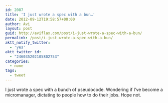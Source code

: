 ```yaml
---
id: 2087
title: 'I just wrote a spec with a bun…'
date: 2012-09-12T19:58:57+00:00
author: Avi
layout: post
guid: http://aviflax.com/post/i-just-wrote-a-spec-with-a-bun/
permalink: /post/i-just-wrote-a-spec-with-a-bun/
aktt_notify_twitter:
  - 'yes'
aktt_twitter_id:
  - "246035202105802753"
categories:
  - none
tags:
  - tweet
---
```

I just wrote a spec with a bunch of pseudocode. Wondering if I’ve become a micromanager, dictating to people how to do their jobs. Hope not.